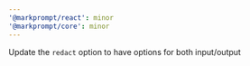 ```yaml
---
'@markprompt/react': minor
'@markprompt/core': minor
---
```


Update the `redact` option to have options for both input/output
